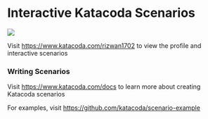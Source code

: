 # Interactive Katacoda Scenarios

[![](http://shields.katacoda.com/katacoda/rizwan1702/count.svg)](https://www.katacoda.com/rizwan1702 "Get your profile on Katacoda.com")

Visit https://www.katacoda.com/rizwan1702 to view the profile and interactive scenarios

### Writing Scenarios
Visit https://www.katacoda.com/docs to learn more about creating Katacoda scenarios

For examples, visit https://github.com/katacoda/scenario-example
